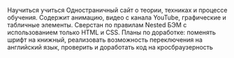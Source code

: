 Научиться учиться
Одностраничный сайт о теории, техниках и процессе обучения. Содержит анимацию, видео с канала YouTube, графические и табличные элементы. Сверстан по правилам Nested БЭМ с использованием только HTML и CSS.
Планы по доработке: поменять шрифт на книжный, реализовать возможность переключения на английский язык, проверить и доработать код на кросбраузерность
